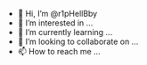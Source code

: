 - 👋 Hi, I’m @r1pHellBby
- 👀 I’m interested in ...
- 🌱 I’m currently learning ...
- 💞️ I’m looking to collaborate on ...
- 📫 How to reach me ...

<!---
r1pHellBby/r1pHellBby is a ✨ special ✨ repository because its `README.md` (this file) appears on your GitHub profile.
You can click the Preview link to take a look at your changes.
--->
